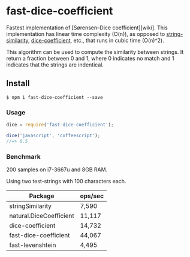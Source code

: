 # fast-dice-coefficient
Fastest implementation of [Sørensen–Dice coefficient][wiki]. This implementation has linear time complexity (O(n)), as opposed to [string-similarity](https://www.npmjs.com/package/string-similarity), [dice-coefficient](https://www.npmjs.com/package/dice-coefficient), etc., that runs in cubic time (O(n)^2).

This algorithm can be used to compute the similarity between strings. It return a fraction between 0 and 1, where 0 indicates no match and 1 indicates that the strings are indentical.

## Install

```
$ npm i fast-dice-coefficient --save
```

### Usage
``` javascript
dice = require('fast-dice-coefficient');

dice('javascript', 'coffeescript');
//=> 0.5
```

### Benchmark

200 samples on i7-3667u and 8GB RAM.

Using two test-strings with 100 characters each.

| Package                 | ops/sec |
|-------------------------|---------|
| stringSimilarity        | 7,590   |
| natural.DiceCoefficient | 11,117  |
| dice-coefficient        | 14,732  |
| fast-dice-coefficient   | 44,067  |
| fast-levenshtein        | 4,495   |
